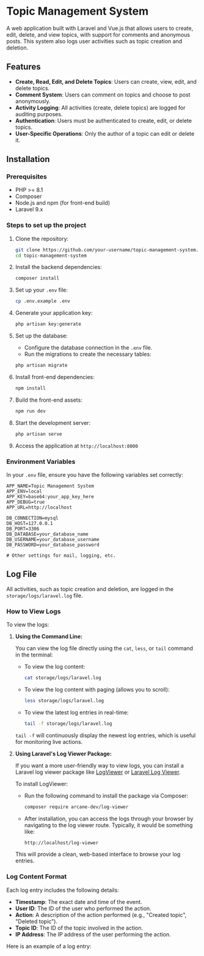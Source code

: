 # Topic Management System

A web application built with Laravel and Vue.js that allows users to create, edit, delete, and view topics, with support for comments and anonymous posts. This system also logs user activities such as topic creation and deletion.

## Features
- **Create, Read, Edit, and Delete Topics**: Users can create, view, edit, and delete topics.
- **Comment System**: Users can comment on topics and choose to post anonymously.
- **Activity Logging**: All activities (create, delete topics) are logged for auditing purposes.
- **Authentication**: Users must be authenticated to create, edit, or delete topics.
- **User-Specific Operations**: Only the author of a topic can edit or delete it.

## Installation

### Prerequisites
- PHP >= 8.1
- Composer
- Node.js and npm (for front-end build)
- Laravel 9.x

### Steps to set up the project

1. Clone the repository:
    ```bash
    git clone https://github.com/your-username/topic-management-system.git
    cd topic-management-system
    ```

2. Install the backend dependencies:
    ```bash
    composer install
    ```

3. Set up your `.env` file:
    ```bash
    cp .env.example .env
    ```

4. Generate your application key:
    ```bash
    php artisan key:generate
    ```

5. Set up the database:
    - Configure the database connection in the `.env` file.
    - Run the migrations to create the necessary tables:
    ```bash
    php artisan migrate
    ```

6. Install front-end dependencies:
    ```bash
    npm install
    ```

7. Build the front-end assets:
    ```bash
    npm run dev
    ```

8. Start the development server:
    ```bash
    php artisan serve
    ```

9. Access the application at `http://localhost:8000`

### Environment Variables
In your `.env` file, ensure you have the following variables set correctly:

```env
APP_NAME=Topic Management System
APP_ENV=local
APP_KEY=base64:your_app_key_here
APP_DEBUG=true
APP_URL=http://localhost

DB_CONNECTION=mysql
DB_HOST=127.0.0.1
DB_PORT=3306
DB_DATABASE=your_database_name
DB_USERNAME=your_database_username
DB_PASSWORD=your_database_password

# Other settings for mail, logging, etc.
```
## Log File

All activities, such as topic creation and deletion, are logged in the `storage/logs/laravel.log` file.

### How to View Logs

To view the logs:

1. **Using the Command Line:**

   You can view the log file directly using the `cat`, `less`, or `tail` command in the terminal:

    - To view the log content:
      ```bash
      cat storage/logs/laravel.log
      ```

    - To view the log content with paging (allows you to scroll):
      ```bash
      less storage/logs/laravel.log
      ```

    - To view the latest log entries in real-time:
      ```bash
      tail -f storage/logs/laravel.log
      ```

   `tail -f` will continuously display the newest log entries, which is useful for monitoring live actions.

2. **Using Laravel's Log Viewer Package:**

   If you want a more user-friendly way to view logs, you can install a Laravel log viewer package like [LogViewer](https://github.com/ARCANEDEV/LogViewer) or [Laravel Log Viewer](https://github.com/rap2hpoutre/laravel-log-viewer).

   To install LogViewer:

    - Run the following command to install the package via Composer:
      ```bash
      composer require arcane-dev/log-viewer
      ```

    - After installation, you can access the logs through your browser by navigating to the log viewer route. Typically, it would be something like:
      ```bash
      http://localhost/log-viewer
      ```

   This will provide a clean, web-based interface to browse your log entries.

### Log Content Format

Each log entry includes the following details:
- **Timestamp**: The exact date and time of the event.
- **User ID**: The ID of the user who performed the action.
- **Action**: A description of the action performed (e.g., "Created topic", "Deleted topic").
- **Topic ID**: The ID of the topic involved in the action.
- **IP Address**: The IP address of the user performing the action.

Here is an example of a log entry:




